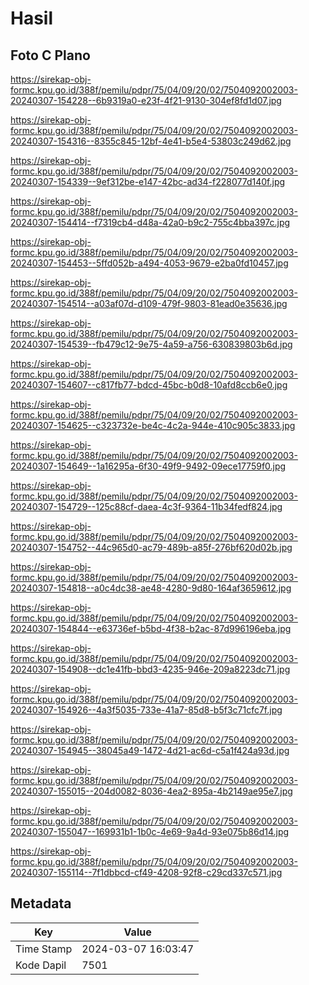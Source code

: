 # Hasil

## Foto C Plano

https://sirekap-obj-formc.kpu.go.id/388f/pemilu/pdpr/75/04/09/20/02/7504092002003-20240307-154228--6b9319a0-e23f-4f21-9130-304ef8fd1d07.jpg

https://sirekap-obj-formc.kpu.go.id/388f/pemilu/pdpr/75/04/09/20/02/7504092002003-20240307-154316--8355c845-12bf-4e41-b5e4-53803c249d62.jpg

https://sirekap-obj-formc.kpu.go.id/388f/pemilu/pdpr/75/04/09/20/02/7504092002003-20240307-154339--9ef312be-e147-42bc-ad34-f228077d140f.jpg

https://sirekap-obj-formc.kpu.go.id/388f/pemilu/pdpr/75/04/09/20/02/7504092002003-20240307-154414--f7319cb4-d48a-42a0-b9c2-755c4bba397c.jpg

https://sirekap-obj-formc.kpu.go.id/388f/pemilu/pdpr/75/04/09/20/02/7504092002003-20240307-154453--5ffd052b-a494-4053-9679-e2ba0fd10457.jpg

https://sirekap-obj-formc.kpu.go.id/388f/pemilu/pdpr/75/04/09/20/02/7504092002003-20240307-154514--a03af07d-d109-479f-9803-81ead0e35636.jpg

https://sirekap-obj-formc.kpu.go.id/388f/pemilu/pdpr/75/04/09/20/02/7504092002003-20240307-154539--fb479c12-9e75-4a59-a756-630839803b6d.jpg

https://sirekap-obj-formc.kpu.go.id/388f/pemilu/pdpr/75/04/09/20/02/7504092002003-20240307-154607--c817fb77-bdcd-45bc-b0d8-10afd8ccb6e0.jpg

https://sirekap-obj-formc.kpu.go.id/388f/pemilu/pdpr/75/04/09/20/02/7504092002003-20240307-154625--c323732e-be4c-4c2a-944e-410c905c3833.jpg

https://sirekap-obj-formc.kpu.go.id/388f/pemilu/pdpr/75/04/09/20/02/7504092002003-20240307-154649--1a16295a-6f30-49f9-9492-09ece17759f0.jpg

https://sirekap-obj-formc.kpu.go.id/388f/pemilu/pdpr/75/04/09/20/02/7504092002003-20240307-154729--125c88cf-daea-4c3f-9364-11b34fedf824.jpg

https://sirekap-obj-formc.kpu.go.id/388f/pemilu/pdpr/75/04/09/20/02/7504092002003-20240307-154752--44c965d0-ac79-489b-a85f-276bf620d02b.jpg

https://sirekap-obj-formc.kpu.go.id/388f/pemilu/pdpr/75/04/09/20/02/7504092002003-20240307-154818--a0c4dc38-ae48-4280-9d80-164af3659612.jpg

https://sirekap-obj-formc.kpu.go.id/388f/pemilu/pdpr/75/04/09/20/02/7504092002003-20240307-154844--e63736ef-b5bd-4f38-b2ac-87d996196eba.jpg

https://sirekap-obj-formc.kpu.go.id/388f/pemilu/pdpr/75/04/09/20/02/7504092002003-20240307-154908--dc1e41fb-bbd3-4235-946e-209a8223dc71.jpg

https://sirekap-obj-formc.kpu.go.id/388f/pemilu/pdpr/75/04/09/20/02/7504092002003-20240307-154926--4a3f5035-733e-41a7-85d8-b5f3c71cfc7f.jpg

https://sirekap-obj-formc.kpu.go.id/388f/pemilu/pdpr/75/04/09/20/02/7504092002003-20240307-154945--38045a49-1472-4d21-ac6d-c5a1f424a93d.jpg

https://sirekap-obj-formc.kpu.go.id/388f/pemilu/pdpr/75/04/09/20/02/7504092002003-20240307-155015--204d0082-8036-4ea2-895a-4b2149ae95e7.jpg

https://sirekap-obj-formc.kpu.go.id/388f/pemilu/pdpr/75/04/09/20/02/7504092002003-20240307-155047--169931b1-1b0c-4e69-9a4d-93e075b86d14.jpg

https://sirekap-obj-formc.kpu.go.id/388f/pemilu/pdpr/75/04/09/20/02/7504092002003-20240307-155114--7f1dbbcd-cf49-4208-92f8-c29cd337c571.jpg


## Metadata

| Key        | Value               |
| ---------- | ------------------- |
| Time Stamp | 2024-03-07 16:03:47 |
| Kode Dapil | 7501                |



